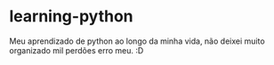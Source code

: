 # learning-python
Meu aprendizado de python ao longo da minha vida,
não deixei muito organizado mil perdões erro meu. :D
